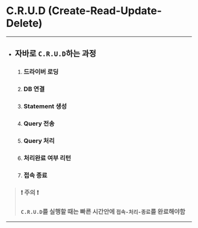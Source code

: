 # C.R.U.D (Create-Read-Update-Delete)

***

* ## 자바로 `C.R.U.D`하는 과정

  1. ### 드라이버 로딩

  2. ### DB 연결

  3. ### Statement 생성

  4. ### Query 전송

  5. ### Query 처리

  6. ### 처리완료 여부 리턴

  7. ### 접속 종료
  
  

> ### ❗ 주의 ❗ 
>
> ### `C.R.U.D`를 실행할 때는 빠른 시간안에 `접속-처리-종료`를 완료해야함

***



